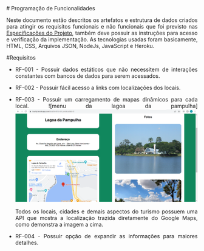 <div align="justify"> 
# Programação de Funcionalidades

Neste documento estão descritos os artefatos e estrutura de dados criados para atingir os requisitos funcionais e não funcionais que foi previsto nas <a href="./specification.md">Especificações do Projeto</a>, também deve possuir as instruções para acesso e verificação da implementação. As tecnologias usadas foram basicamente, HTML, CSS, Arquivos JSON, NodeJs, JavaScript e Heroku.

#Requisitos 
  * RF-001 - Possuir dados estáticos que não necessitem de interações constantes com bancos de dados para serem acessados.
  

  * RF-002 - Possuir fácil acesso a links com localizações dos locais.
  * RF-003 - Possuir um carregamento de mapas dinâmicos para cada local.
    ![menu da lagoa da pampulha] <img src="docs/img/menulagoadapampulha.png" />

    Todos os locais, cidades e demais aspectos do turismo possuem uma API que mostra a localização trazida diretamente do Google Maps, como demonstra a imagem a cima. 
  
  * RF-004 - Possuir opção de expandir as informações para maiores detalhes.